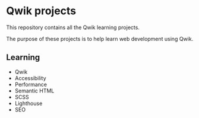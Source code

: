 # Qwik projects

This repository contains all the Qwik learning projects.

The purpose of these projects is to help learn web development using Qwik.

## Learning

- Qwik
- Accessibility
- Performance
- Semantic HTML
- SCSS
- Lighthouse
- SEO
